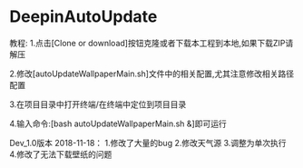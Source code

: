 # DeepinAutoUpdate
教程:
1.点击[Clone or download]按钮克隆或者下载本工程到本地,如果下载ZIP请解压

2.修改[autoUpdateWallpaperMain.sh]文件中的相关配置,尤其注意修改相关路径配置

3.在项目目录中打开终端/在终端中定位到项目目录

4.输入命令:[bash autoUpdateWallpaperMain.sh &]即可运行

Dev_1.0版本 2018-11-18：
1.修改了大量的bug
2.修改天气源
3.调整为单次执行
4.修改了无法下载壁纸的问题
